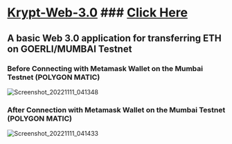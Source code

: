 # [Krypt-Web-3.0](http://ak3626.byethost14.com/) ### [Click Here](http://ak3626.byethost14.com/)
## A basic Web 3.0 application for transferring ETH on GOERLI/MUMBAI Testnet
### Before Connecting with Metamask Wallet on the Mumbai Testnet (POLYGON MATIC)
![Screenshot_20221111_041348](https://user-images.githubusercontent.com/90903421/201221828-6965543e-2b7c-4557-8c04-ee5ab2b6407e.png)
### After Connection with Metamask Wallet on the Mumbai Testnet (POLYGON MATIC)
![Screenshot_20221111_041433](https://user-images.githubusercontent.com/90903421/201222131-2f581910-4c24-49d8-982c-9bc2cdb006d3.png)
